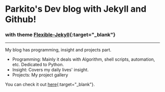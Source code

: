 # Parkito's Dev blog with Jekyll and Github!


### with theme [Flexible-Jekyll](http://jekyllthemes.org/themes/flexible-jekyll/){:target="_blank"}

---

My blog has programming, insight and projects part.

* Programming: Mainly it deals with Algorithm, shell scripts, automation, etc. Dedicated to Python.
* Insight: Covers my daily lives' insight.
* Projects: My project gallery

You can check it out [here](https://shoark7.github.io){:target="_blank"}.
